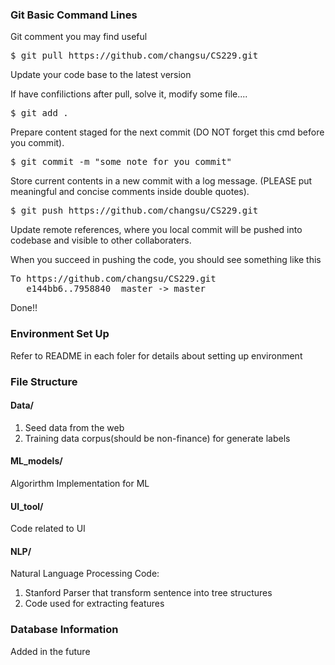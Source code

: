 
### Git Basic Command Lines
Git comment you may find useful

<pre>
$ git pull https://github.com/changsu/CS229.git
</pre>

Update your code base to the latest version

If have confilictions after pull, solve it, modify some file....

<pre>
$ git add .
</pre>

Prepare content staged for the next commit (DO NOT forget this cmd before
you commit).

<pre>
$ git commit -m "some note for you commit"
</pre>

Store current contents in a new commit with a log message. (PLEASE put
meaningful and concise comments inside double quotes).

<pre>
$ git push https://github.com/changsu/CS229.git
</pre>
Update remote references, where you local commit will be pushed into
codebase and visible to other collaboraters.

When you succeed in pushing the code, you should see something like this
<pre>
To https://github.com/changsu/CS229.git
   e144bb6..7958840  master -> master
</pre>

Done!!

### Environment Set Up
Refer to README in each foler for details about setting up environment

### File Structure

#### Data/
1. Seed data from the web
2. Training data corpus(should be non-finance) for generate labels

#### ML_models/
Algorirthm Implementation for ML

#### UI_tool/
Code related to UI

####  NLP/
Natural Language Processing Code:

1. Stanford Parser that transform sentence into tree structures 
2. Code used for extracting features

### Database Information
Added in the future
